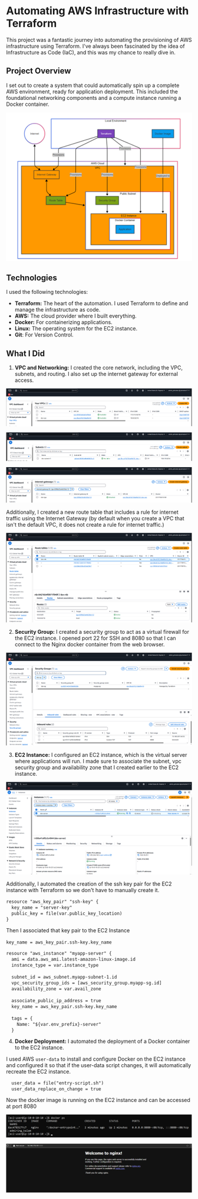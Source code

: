 # Automating AWS Infrastructure with Terraform

This project was a fantastic journey into automating the provisioning of AWS infrastructure using Terraform. I've always been fascinated by the idea of Infrastructure as Code (IaC), and this was my chance to really dive in.

## Project Overview

I set out to create a system that could automatically spin up a complete AWS environment, ready for application deployment. This included the foundational networking components and a compute instance running a Docker container.

![diagram](https://github.com/Princeton45/terraform-aws-infrastructure/blob/main/images/diagram.png)

## Technologies

I used the following technologies:

*   **Terraform:** The heart of the automation. I used Terraform to define and manage the infrastructure as code.
*   **AWS:** The cloud provider where I built everything.
*   **Docker:** For containerizing applications.
*   **Linux:** The operating system for the EC2 instance.
* **Git**: For Version Control.


## What I Did

1.  **VPC and Networking:** I created the core network, including the VPC, subnets, and routing. I also set up the internet gateway for external access.

![vpc](https://github.com/Princeton45/terraform-aws-infrastructure/blob/main/images/vpc.png)

![subnet](https://github.com/Princeton45/terraform-aws-infrastructure/blob/main/images/subnet.png)

![igw](https://github.com/Princeton45/terraform-aws-infrastructure/blob/main/images/igw.png)

Additionally, I created a new route table that includes a rule for internet traffic using the Internet Gateway (by default when you create a VPC that isn't the default VPC, it does not create a rule for internet traffic.)

![rtb](https://github.com/Princeton45/terraform-aws-infrastructure/blob/main/images/rtb.png)


2.  **Security Group:** I created a security group to act as a virtual firewall for the EC2 instance. I opened port 22 for SSH and 8080 so that I can connect to the Nginx docker container from the web browser.

![sg](https://github.com/Princeton45/terraform-aws-infrastructure/blob/main/images/sg.png)


3.  **EC2 Instance:** I configured an EC2 instance, which is the virtual server where applications will run. I made sure to associate the subnet, vpc security group and availability zone that I created earlier to the EC2 instance.

![ec2](https://github.com/Princeton45/terraform-aws-infrastructure/blob/main/images/ec2.png)

Additionally, I automated the creation of the ssh key pair for the EC2 instance with Terraform so we don't have to manually create it.

```hcl
resource "aws_key_pair" "ssh-key" {
  key_name = "server-key"
  public_key = file(var.public_key_location)
}
```

Then I associated that key pair to the EC2 Instance

`key_name = aws_key_pair.ssh-key.key_name`

```hcl
resource "aws_instance" "myapp-server" {
  ami = data.aws_ami.latest-amazon-linux-image.id
  instance_type = var.instance_type

  subnet_id = aws_subnet.myapp-subnet-1.id
  vpc_security_group_ids = [aws_security_group.myapp-sg.id]
  availability_zone = var.avail_zone

  associate_public_ip_address = true
  key_name = aws_key_pair.ssh-key.key_name

  tags = {
    Name: "${var.env_prefix}-server"
  }
  ```


4.  **Docker Deployment:** I automated the deployment of a Docker container to the EC2 instance.

I used AWS `user-data` to install and configure Docker on the EC2 instance and configured it so that if the user-data script changes, it will automatically recreate the EC2 instance.

```hcl
  user_data = file("entry-script.sh")
  user_data_replace_on_change = true
```

Now the docker image is running on the EC2 instance and can be accessed at port 8080

![docker](https://github.com/Princeton45/terraform-aws-infrastructure/blob/main/images/docker.png)

![8080](https://github.com/Princeton45/terraform-aws-infrastructure/blob/main/images/8080.png)
